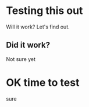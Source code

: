 # Testing this out

Will it work? Let's find out.

## Did it work?

Not sure yet

# OK time to test
sure
